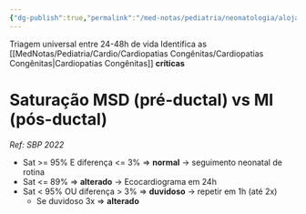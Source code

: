 ```yaml
---
{"dg-publish":true,"permalink":"/med-notas/pediatria/neonatologia/alojamento-conjunto/teste-do-coracaozinho/","tags":["review"]}
---
```


Triagem universal entre 24-48h de vida
Identifica as [[MedNotas/Pediatria/Cardio/Cardiopatias Congênitas/Cardiopatias Congênitas\|Cardiopatias Congênitas]] **críticas**

# Saturação MSD (pré-ductal) vs MI (pós-ductal)
*Ref: SBP 2022*

- Sat >= 95% E diferença <= 3% => **normal** -> seguimento neonatal de rotina
- Sat <= 89% => **alterado** -> Ecocardiograma em 24h
- Sat < 95% OU diferença > 3% => **duvidoso** -> repetir em 1h (até 2x)
	- Se duvidoso 3x => **alterado**